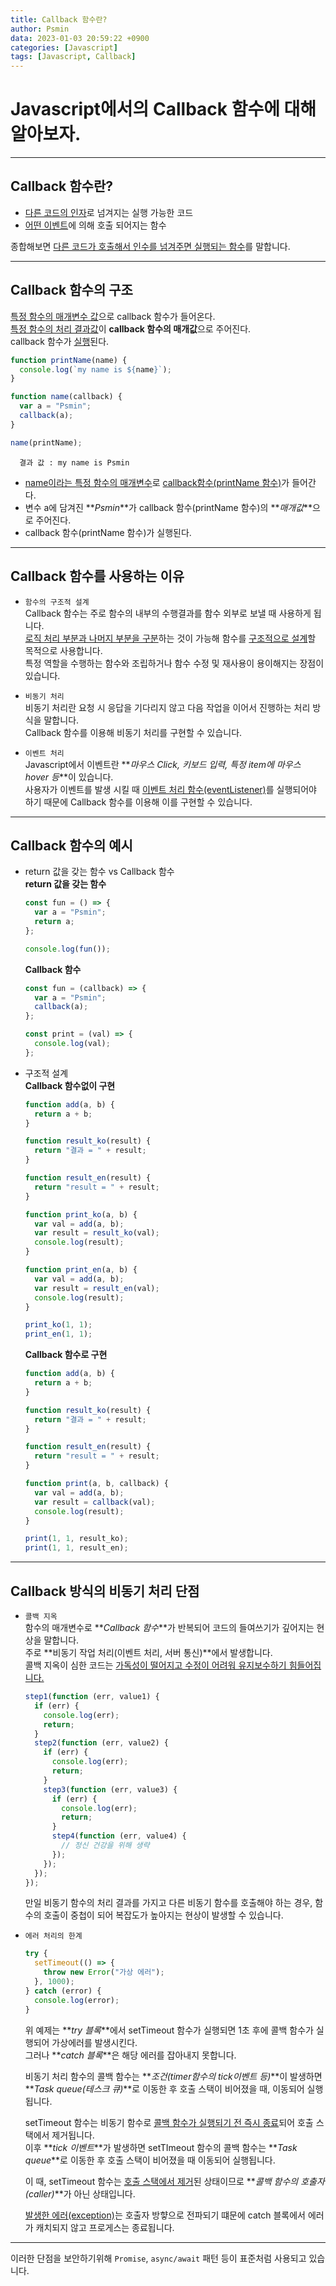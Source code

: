```yaml
---
title: Callback 함수란?
author: Psmin
data: 2023-01-03 20:59:22 +0900
categories: [Javascript]
tags: [Javascript, Callback]
---
```


# Javascript에서의 Callback 함수에 대해 알아보자.

---

## Callback 함수란?

- <u>다른 코드의 인자</u>로 넘겨지는 실행 가능한 코드
- <u>어떤 이벤트</u>에 의해 호출 되어지는 함수

종합해보면 <u>다른 코드가 호출해서 인수를 넘겨주면 실행되는 함수</u>를 말합니다.

---

## Callback 함수의 구조

<u>특정 함수의 매개변수 값</u>으로 callback 함수가 들어온다.  
<u>특정 함수의 처리 결과값</u>이 **callback 함수의 매개값**으로 주어진다.  
callback 함수가 <u>실행</u>된다.

```js
function printName(name) {
  console.log(`my name is ${name}`);
}

function name(callback) {
  var a = "Psmin";
  callback(a);
}

name(printName);
```

```
  결과 값 : my name is Psmin
```

- <u>name이라는 특정 함수의 매개변수</u>로 <u>callback함수(printName 함수)</u>가 들어간다.
- 변수 a에 담겨진 **_Psmin_**가 callback 함수(printName 함수)의 **_매개값_**으로 주어진다.
- callback 함수(printName 함수)가 실행된다.

---

## Callback 함수를 사용하는 이유

- `함수의 구조적 설계`  
  Callback 함수는 주로 함수의 내부의 수행결과를 함수 외부로 보낼 때 사용하게 됩니다.  
  <u>로직 처리 부분과 나머지 부분을 구분</u>하는 것이 가능해 함수를 <u>구조적으로 설계</u>할 목적으로 사용합니다.  
  특정 역할을 수행하는 함수와 조립하거나 함수 수정 및 재사용이 용이해지는 장점이 있습니다.

- `비동기 처리`  
  비동기 처리란 요청 시 응답을 기다리지 않고 다음 작업을 이어서 진행하는 처리 방식을 말합니다.  
  Callback 함수를 이용해 비동기 처리를 구현할 수 있습니다.

- `이벤트 처리`  
  Javascript에서 이벤트란 **_마우스 Click, 키보드 입력, 특정 item에 마우스 hover 등_**이 있습니다.  
  사용자가 이벤트를 발생 시킬 때 <u>이벤트 처리 함수(eventListener)</u>를 실행되어야 하기 때문에 Callback 함수를 이용해 이를 구현할 수 있습니다.

---

## Callback 함수의 예시

- return 값을 갖는 함수 vs Callback 함수  
  **return 값을 갖는 함수**

  ```js
  const fun = () => {
    var a = "Psmin";
    return a;
  };

  console.log(fun());
  ```

  **Callback 함수**

  ```js
  const fun = (callback) => {
    var a = "Psmin";
    callback(a);
  };

  const print = (val) => {
    console.log(val);
  };
  ```

- 구조적 설계  
  **Callback 함수없이 구현**

  ```js
  function add(a, b) {
    return a + b;
  }

  function result_ko(result) {
    return "결과 = " + result;
  }

  function result_en(result) {
    return "result = " + result;
  }

  function print_ko(a, b) {
    var val = add(a, b);
    var result = result_ko(val);
    console.log(result);
  }

  function print_en(a, b) {
    var val = add(a, b);
    var result = result_en(val);
    console.log(result);
  }

  print_ko(1, 1);
  print_en(1, 1);
  ```

  **Callback 함수로 구현**

  ```js
  function add(a, b) {
    return a + b;
  }

  function result_ko(result) {
    return "결과 = " + result;
  }

  function result_en(result) {
    return "result = " + result;
  }

  function print(a, b, callback) {
    var val = add(a, b);
    var result = callback(val);
    console.log(result);
  }

  print(1, 1, result_ko);
  print(1, 1, result_en);
  ```

---

## Callback 방식의 비동기 처리 단점

- `콜백 지옥`  
  함수의 매개변수로 **_Callback 함수_**가 반복되어 코드의 들여쓰기가 깊어지는 현상을 말합니다.  
  주로 **비동기 작업 처리(이벤트 처리, 서버 통신)**에서 발생합니다.  
  콜백 지옥이 심한 코드는 <u>가독성이 떨어지고 수정이 어려워 유지보수하기 힘들어집니다.</u>

  ```js
  step1(function (err, value1) {
    if (err) {
      console.log(err);
      return;
    }
    step2(function (err, value2) {
      if (err) {
        console.log(err);
        return;
      }
      step3(function (err, value3) {
        if (err) {
          console.log(err);
          return;
        }
        step4(function (err, value4) {
          // 정신 건강을 위해 생략
        });
      });
    });
  });
  ```

  만일 비동기 함수의 처리 결과를 가지고 다른 비동기 함수를 호출해야 하는 경우, 함수의 호출이 중첩이 되어 복잡도가 높아지는 현상이 발생할 수 있습니다.

- `에러 처리의 한계`

  ```js
  try {
    setTimeout(() => {
      throw new Error("가상 에러");
    }, 1000);
  } catch (error) {
    console.log(error);
  }
  ```

  위 예제는 **_try 블록_**에서 setTimeout 함수가 실행되면 1초 후에 콜백 함수가 실행되어 가상에러를 발생시킨다.  
  그러나 **_catch 블록_**은 해당 에러를 잡아내지 못합니다.

  비동기 처리 함수의 콜백 함수는 **_조건(timer함수의 tick이벤트 등)_**이 발생하면 **_Task queue(테스크 큐)_**로 이동한 후 호출 스택이 비어졌을 때, 이동되어 실행됩니다.

  setTimeout 함수는 비동기 함수로 <u>콜백 함수가 실행되기 전 즉시 종료</u>되어 호출 스택에서 제거됩니다.  
  이후 **_tick 이벤트_**가 발생하면 setTImeout 함수의 콜백 함수는 **_Task queue_**로 이동한 후 호출 스택이 비어졌을 때 이동되어 실행됩니다.

  이 때, setTimeout 함수는 <u>호출 스택에서 제거</u>된 상태이므로 **_콜백 함수의 호출자(caller)_**가 아닌 상태입니다.

  <u>발생한 에러(exception)</u>는 호출자 방햫으로 전파되기 떄문에 catch 블록에서 에러가 캐치되지 않고 프로게스는 종료됩니다.

---

이러한 단점을 보안하기위해 `Promise`, `async/await` 패턴 등이 표준처럼 사용되고 있습니다.
